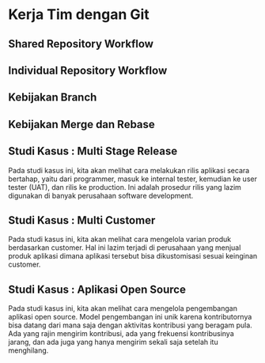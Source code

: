 # Kerja Tim dengan Git #

## Shared Repository Workflow ##

## Individual Repository Workflow ##

## Kebijakan Branch ##

## Kebijakan Merge dan Rebase ##

## Studi Kasus : Multi Stage Release ##

Pada studi kasus ini, kita akan melihat cara melakukan rilis aplikasi
secara bertahap, yaitu dari programmer, masuk ke internal tester,
kemudian ke user tester (UAT), dan rilis ke production. Ini adalah
prosedur rilis yang lazim digunakan di banyak perusahaan software
development.

## Studi Kasus : Multi Customer ##

Pada studi kasus ini, kita akan melihat cara mengelola varian produk
berdasarkan customer. Hal ini lazim terjadi di perusahaan yang menjual
produk aplikasi dimana aplikasi tersebut bisa dikustomisasi sesuai
keinginan customer.

## Studi Kasus : Aplikasi Open Source ##

Pada studi kasus ini, kita akan melihat cara mengelola pengembangan
aplikasi open source. Model pengembangan ini unik karena kontributornya
bisa datang dari mana saja dengan aktivitas kontribusi yang beragam
pula. Ada yang rajin mengirim kontribusi, ada yang frekuensi
kontribusinya jarang, dan ada juga yang hanya mengirim sekali saja
setelah itu menghilang.
